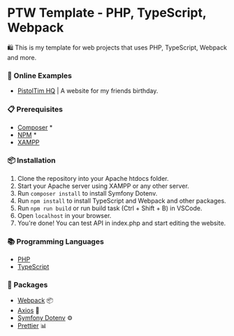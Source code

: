 # PTW Template - PHP, TypeScript, Webpack

🛍️ This is my template for web projects that uses PHP, TypeScript, Webpack and more.

### 🚥 Online Examples

- [PistolTim HQ](https://www.pistoltim.com/) | A website for my friends birthday.

### 📋 Prerequisites

- [Composer](https://getcomposer.org/) \*
- [NPM](https://www.npmjs.com/) \*
- [XAMPP](https://www.apachefriends.org/index.html)

### 📦 Installation

1. Clone the repository into your Apache htdocs folder.
2. Start your Apache server using XAMPP or any other server.
3. Run `composer install` to install Symfony Dotenv.
4. Run `npm install` to install TypeScript and Webpack and other packages.
5. Run `npm run build` or run build task (Ctrl + Shift + B) in VSCode.
6. Open `localhost` in your browser.
7. You're done! You can test API in index.php and start editing the website.

### 📚 Programming Languages

- [PHP](https://www.php.net/)
- [TypeScript](https://www.typescriptlang.org/)

### 🔧 Packages

- [Webpack](https://webpack.js.org/) 📦
- [Axios](https://axios-http.com/) 🔑
- [Symfony Dotenv](https://symfony.com/components/Dotenv) ⚙️
- [Prettier](https://prettier.io/) 📊
